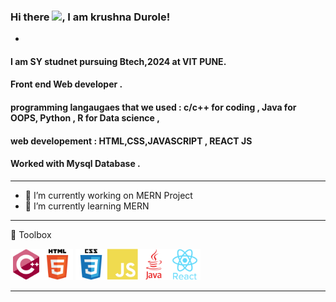 
### Hi there <img src="https://raw.githubusercontent.com/MartinHeinz/MartinHeinz/master/wave.gif" width="30px">, I am krushna Durole!
-

 
  #### I am SY studnet pursuing Btech,2024 at VIT PUNE. 
  #### Front end Web developer . 
  #### programming langaugaes that we used : c/c++ for coding , Java for OOPS, Python , R for Data science , 
  #### web developement : HTML,CSS,JAVASCRIPT , REACT JS
  #### Worked with Mysql Database . 
  
  ---
  - 🔭 I’m currently working on MERN Project
  - 🌱 I’m currently learning MERN
 ---

🧰 Toolbox

<img src="https://github.com/devicons/devicon/blob/master/icons/cplusplus/cplusplus-original.svg" alt="CPP" width="50" height="50"/><img src="https://github.com/devicons/devicon/blob/master/icons/html5/html5-original-wordmark.svg" alt="HTML Logo" width="50" height="50"/> <img src="https://github.com/devicons/devicon/blob/master/icons/css3/css3-original-wordmark.svg" alt="CSS Logo" width="50" height="50"/><img src="https://github.com/devicons/devicon/blob/master/icons/javascript/javascript-plain.svg" alt="Javascript" width="50" height="50"/><img src="https://github.com/devicons/devicon/blob/master/icons/java/java-plain-wordmark.svg" alt="JAVA" width="50" height="50"/><img src="https://github.com/devicons/devicon/blob/master/icons/react/react-original-wordmark.svg" alt="REACT" width="50" height="50"/>


---



<!--
**krushnadurole/krushnadurole** is a ✨ _special_ ✨ repository because its `README.md` (this file) appears on your GitHub profile.



Here are some ideas to get you started:

- 🔭 I’m currently working on ...
- 🌱 I’m currently learning ...
- 👯 I’m looking to collaborate on ...
- 🤔 I’m looking for help with ...
- 💬 Ask me about ...
- 📫 How to reach me: ...
- 😄 Pronouns: ...
- ⚡ Fun fact: ...
-->


